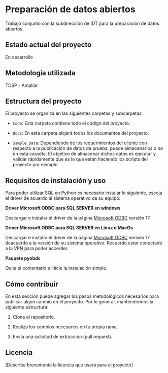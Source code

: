 # Preparación de datos abiertos

Trabajo conjunto con la subdirección de IDT para la preparación de datos abiertos.

## Estado actual del proyecto

En desarrollo

## Metodología utilizada

TDSP - Ampliar

## Estructura del proyecto

El proyecto se organiza en las siguientes carpetas y subcarpetas:

- `Code`: Esta carpeta contiene todo el código del proyecto.

- `Docs`: En esta carpeta alojará todos los documentos del proyecto.

- `Sample_Data`: Dependiendo de los requerimientos del cliente con respecto a la publicación de datos de prueba, puede almacenarlos o no en esta carpeta. El objetivo de almacenar dichos datos es ejecutar y validar rápidamente que es lo que están haciendo los scripts del proyecto por ejemplo.

## Requisitos de instalación y uso

Para poder utilizar SQL en Python es necesario instalar lo siguiente, escoja el driver de acuerdo al sistema operativo de su equipo: 
 
 
**Driver Microsoft ODBC para SQL SERVER en windows**
 
Descargar e instalar el driver de la página [Microsoft ODBC](https://docs.microsoft.com/en-us/sql/connect/odbc/windows/system-requirements-installation-and-driver-files?view=sql-server-ver15#installing-microsoft-odbc-driver-for-sql-server) versión 
 17.
 
**Driver Microsoft ODBC para SQL SERVER en Linux o MacOs**
 
Descargar e instalar el driver de la página [Microsoft ODBC](https://docs.microsoft.com/en-us/sql/connect/odbc/linux-mac/system-requirements?view=sql-server-ver15) versión 17 deacuerdo a la versión de su sistema operativo.
Recuerde estar conectado a la VPN para poder accerder. 

**Paquete pyobdc**

Quite el comentario e inicie la instalación simple.

## Cómo contribuir

En esta sección puede agregar los pasos metodológicos necesarios para publicar algún cambio en el proyecto. Por lo general, mantendremos la siguiente estructura:

1. Clona el repositorio.

2. Realiza los cambios necesarios en tu propia rama.

3. Envía una solicitud de extracción (pull request).

## Licencia

[Describa brevemente la licencia que usará para el proyecto]

